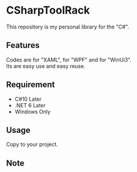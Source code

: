 # CSharpToolRack

This repository is my personal library for the "C#".  

## Features

Codes are for "XAML", for "WPF" and for "WinUi3".  
Its are easy use and easy reuse.  

## Requirement

- C#10 Later
- .NET 6 Later
- Windows Only

## Usage

Copy to your project.  

## Note
